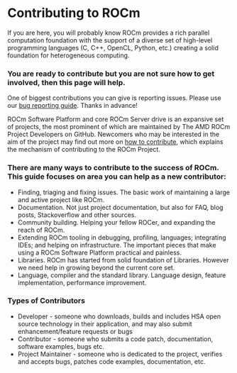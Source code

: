 
# Contributing to ROCm

If you are here, you will probably know ROCm provides a rich parallel computation foundation with the support of a diverse set of high-level programming languages (C, C++, OpenCL, Python, etc.) creating a solid foundation for heterogeneous computing.

### You are ready to contribute but you are not sure how to get involved, then this page will help.

One of biggest contributions you can give is reporting issues. Please use our [bug reporting guide](contributing.md#bug-reports). Thanks in advance!

ROCm Software Platform and core ROCm Server drive is an expansive set of projects, the most prominent of which are maintained by The AMD ROCm Project Developers on GitHub. Newcomers who may be interested in the aim of the project may find out more on [how to contribute](contributing.md), which explains the mechanism of contributing to the ROCm Project.

### There are many ways to contribute to the success of ROCm. This guide focuses on area you can help as a new contributor:

* Finding, triaging and fixing issues. The basic work of maintaining a large and active project like ROCm.
* Documentation. Not just project documentation, but also for FAQ, blog posts, Stackoverflow and other sources.
* Community building. Helping your fellow ROCer, and expanding the reach of ROCm.
* Extending ROCm tooling in debugging, profiling, languages; integrating IDEs; and helping on infrastructure. The important pieces that make using a ROCm Software Platform practical and painless.
* Libraries. ROCm has started from solid foundation of Libraries. However we need help in growing beyond the current core set.
* Language, compiler and the standard library. Language design, feature implementation, performance improvement.




### Types of Contributors

* Developer - someone who downloads, builds and includes HSA open source technology in their application, and may also submit enhancement/feature requests or bugs
* Contributor - someone who submits a code patch, documentation, software examples, bugs etc.
* Project Maintainer - someone who is dedicated to the project, verifies and accepts bugs, patches code examples, documentation, etc.
